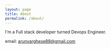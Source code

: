```yaml
---
layout: page
title: About
permalink: /about/
---
```


I'm a Full stack developer turned Devops Engineer.

email: arunvarghese88@gmail.com
